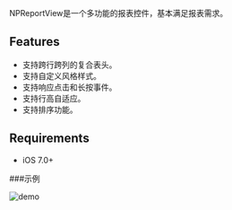 
NPReportView是一个多功能的报表控件，基本满足报表需求。

## Features

- 支持跨行跨列的复合表头。
- 支持自定义风格样式。
- 支持响应点击和长按事件。
- 支持行高自适应。
- 支持排序功能。

## Requirements

- iOS 7.0+

<!--### CocoaPods

pod 'NPReportView', '~> 1.0.0'-->

###示例

![demo](https://github.com/NoPerches/NPReportView/blob/master/demo.gif?raw=true)